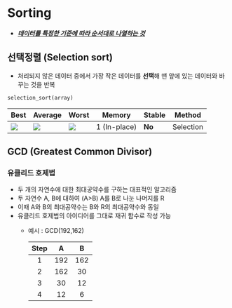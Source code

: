 # Sorting

- <u>**_데이터를 특정한 기준에 따라 순서대로 나열하는 것_**</u>



## 선택정렬 (Selection sort)

- 처리되지 않은 데이터 중에서 가장 작은 데이터를 **선택**해 맨 앞에 있는 데이터와 바꾸는 것을 반복

```python
selection_sort(array)
```

| Best | Average | Worst | Memory | Stable | Method     |
| ---- | ------- | ----- | ----------------- | ------ | ---------- |
| <img src="https://wikimedia.org/api/rest_v1/media/math/render/svg/ac9810bbdafe4a6a8061338db0f74e25b7952620">  | <img src="https://wikimedia.org/api/rest_v1/media/math/render/svg/ac9810bbdafe4a6a8061338db0f74e25b7952620">   | <img src="https://wikimedia.org/api/rest_v1/media/math/render/svg/ac9810bbdafe4a6a8061338db0f74e25b7952620"> | 1 (In-place)      | **No**    | Selection |



## GCD (Greatest Common Divisor)

### 유클리드 호제법
- 두 개의 자연수에 대한 최대공약수를 구하는 대표적인 알고리즘
- 두 자연수 A, B에 대하여 (A>B) A를 B로 나눈 나머지를 R
- 이때 A와 B의 최대공약수는 B와 R의 최대공약수와 동일
- 유클리드 호제법의 아이디어를 그대로 재귀 함수로 작성 가능
    - 예시 : GCD(192,162)

        | Step | A | B |
        | :----: | :-: | :-: |
        | 1 | 192 | 162 |
        | 2 | 162 | 30 |
        | 3 | 30 | 12 |
        | 4 | 12 | 6 |





